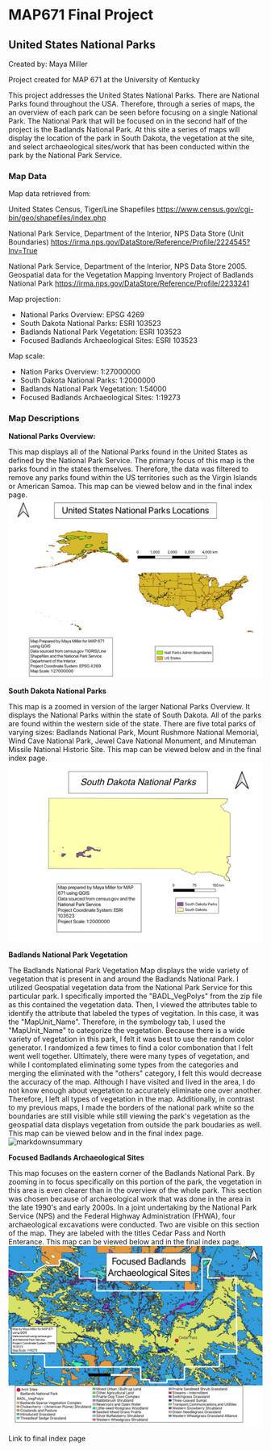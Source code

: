 # MAP671 Final Project
## United States National Parks
Created by: Maya Miller 

Project created for MAP 671 at the University of Kentucky

This project addresses the United States National Parks. There are National Parks found throughout the USA. Therefore, through a series of maps, the an overview of each park can be seen before focusing on a single National Park. The National Park that will be focused on in the second half of the project is the Badlands National Park. At this site a series of maps will display the location of the park in South Dakota, the vegetation at the site, and select archaeological sites/work that has been conducted within the park by the National Park Service.  

### Map Data
Map data retrieved from:

United States Census, Tiger/Line Shapefiles https://www.census.gov/cgi-bin/geo/shapefiles/index.php

National Park Service, Department of the Interior, NPS Data Store (Unit Boundaries) https://irma.nps.gov/DataStore/Reference/Profile/2224545?lnv=True

National Park Service, Department of the Interior, NPS Data Store 2005. Geospatial data for the Vegetation Mapping Inventory Project of Badlands National Park https://irma.nps.gov/DataStore/Reference/Profile/2233241


Map projection:

* National Parks Overview: EPSG 4269
* South Dakota National Parks: ESRI 103523
* Badlands National Park Vegetation: ESRI 103523
* Focused Badlands Archaeological Sites: ESRI 103523

Map scale:

* Nation Parks Overview: 1:27000000
* South Dakota National Parks: 1:2000000
* Badlands National Park Vegetation: 1:54000
* Focused Badlands Archaeological Sites: 1:19273


### Map Descriptions

**National Parks Overview:**

This map displays all of the National Parks found in the United States as defined by the National Park Service. The primary focus of this map is the parks found in the states themselves. Therefore, the data was filtered to remove any parks found within the US territories such as the Virgin Islands or American Samoa. 
This map can be viewed below and in the final index page.
![markdownsummary](/Project%20Maps/National%20Parks%20Overview1200.jpg)


**South Dakota National Parks**

This map is a zoomed in version of the larger National Parks Overview. It displays the National Parks within the state of South Dakota. All of the parks are found within the western side of the state. There are five total parks of varying sizes: Badlands National Park, Mount Rushmore National Memorial, Wind Cave National Park, Jewel Cave National Monument, and Minuteman Missile National Historic Site.
This map can be viewed below and in the final index page.
![markdownsummary](/Project%20Maps/South%20Dakota%20Parks1200.jpg)


**Badlands National Park Vegetation** 

The Badlands National Park Vegetation Map displays the wide variety of vegetation that is present in and around the Badlands National Park. I utilized Geospatial vegetation data from the National Park Service for this particular park. I specifically imported the "BADL_VegPolys" from the zip file as this contained the vegetation data. Then, I viewed the attributes table to identify the attribute that labeled the types of vegitation. In this case, it was the "MapUnit_Name". Therefore, in the symbology tab, I used the "MapUnit_Name" to categorize the vegetation. Because there is a wide variety of vegetation in this park, I felt it was best to use the random color generator. I randomized a few times to find a color combonation that I felt went well together. Ultimately, there were many types of vegetation, and while I contomplated eliminating some types from the categories and merging the eliminated with the "others" category, I felt this would decrease the accuracy of the map. Although I have visited and lived in the area, I do not know enough about vegetation to accurately eliminate one over another. Therefore, I left all types of vegetation in the map. Additionally, in contrast to my previous maps, I made the borders of the national park white so the boundaries are still visible while still viewing the park's vegetation as the geospatial data displays vegetation from outside the park boudaries as well. This map can be viewed below and in the final index page.
![markdownsummary](/Project%20Maps/Badlands%20National%20Park80000.jpg)


**Focused Badlands Archaeological Sites**

This map focuses on the eastern corner of the Badlands National Park. By zooming in to focus specifically on this portion of the park, the vegetation in this area is even clearer than in the overview of the whole park. This section was chosen because of archaeological work that was done in the area in the late 1990's and early 2000s. In a joint undertaking by the National Park Service (NPS) and the Federal Highway Administration (FHWA), four archaeological excavations were conducted. Two are visible on this section of the map. They are labeled with the titles Cedar Pass and North Enterance. This map can be viewed below and in the final index page.
![markdownsummary](/Project%20Maps/Focused%20Badlands%20-%20Arch1200.jpg)


Link to final index page
